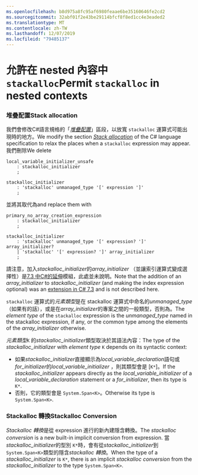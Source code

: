 ```yaml
---
ms.openlocfilehash: b8d975a8fc95af6980feaae6be35160646fe2cd2
ms.sourcegitcommit: 32abf01f2e43be29114bfcf8f8ed1cc4e3eaded2
ms.translationtype: MT
ms.contentlocale: zh-TW
ms.lasthandoff: 12/07/2019
ms.locfileid: "79485137"
---
```

# <a name="permit-stackalloc-in-nested-contexts"></a><span data-ttu-id="5ec89-101">允許在 nested 內容中 `stackalloc`</span><span class="sxs-lookup"><span data-stu-id="5ec89-101">Permit `stackalloc` in nested contexts</span></span>

### <a name="stack-allocation"></a><span data-ttu-id="5ec89-102">堆疊配置</span><span class="sxs-lookup"><span data-stu-id="5ec89-102">Stack allocation</span></span>

<span data-ttu-id="5ec89-103">我們會修改C#語言規格的「[*堆疊配置*](https://github.com/dotnet/csharplang/blob/master/spec/unsafe-code.md#stack-allocation)」區段，以放寬 `stackalloc` 運算式可能出現時的地方。</span><span class="sxs-lookup"><span data-stu-id="5ec89-103">We modify the section [*Stack allocation*](https://github.com/dotnet/csharplang/blob/master/spec/unsafe-code.md#stack-allocation) of the C# language specification to relax the places when a `stackalloc` expression may appear.</span></span> <span data-ttu-id="5ec89-104">我們刪除</span><span class="sxs-lookup"><span data-stu-id="5ec89-104">We delete</span></span>

``` antlr
local_variable_initializer_unsafe
    : stackalloc_initializer
    ;

stackalloc_initializer
    : 'stackalloc' unmanaged_type '[' expression ']'
    ;
```

<span data-ttu-id="5ec89-105">並將其取代為</span><span class="sxs-lookup"><span data-stu-id="5ec89-105">and replace them with</span></span>

``` antlr
primary_no_array_creation_expression
    : stackalloc_initializer
    ;

stackalloc_initializer
    : 'stackalloc' unmanaged_type '[' expression? ']' array_initializer?
    | 'stackalloc' '[' expression? ']' array_initializer
    ;
```

<span data-ttu-id="5ec89-106">請注意，加入*stackalloc_initializer*的*array_initializer* （並讓索引運算式變成選擇性）是[7.3 中C#的延伸](https://github.com/dotnet/csharplang/blob/master/proposals/csharp-7.3/stackalloc-array-initializers.md)模組，此處並未說明。</span><span class="sxs-lookup"><span data-stu-id="5ec89-106">Note that the addition of an *array_initializer* to *stackalloc_initializer* (and making the index expression optional) was an [extension in C# 7.3](https://github.com/dotnet/csharplang/blob/master/proposals/csharp-7.3/stackalloc-array-initializers.md) and is not described here.</span></span>

<span data-ttu-id="5ec89-107">`stackalloc` 運算式的*元素類型*是在 stackalloc 運算式中命名的*unmanaged_type* （如果有的話），或是在*array_initializer*的專案之間的一般類型，否則為。</span><span class="sxs-lookup"><span data-stu-id="5ec89-107">The *element type* of the `stackalloc` expression is the *unmanaged_type* named in the stackalloc expression, if any, or the common type among the elements of the *array_initializer* otherwise.</span></span>

<span data-ttu-id="5ec89-108">*元素類型*`K` 的*stackalloc_initializer*類型取決於其語法內容：</span><span class="sxs-lookup"><span data-stu-id="5ec89-108">The type of the *stackalloc_initializer* with *element type* `K` depends on its syntactic context:</span></span>
- <span data-ttu-id="5ec89-109">如果*stackalloc_initializer*直接顯示為*local_variable_declaration*語句或*for_initializer*的*local_variable_initializer* ，則其類型會是 [`K*`]。</span><span class="sxs-lookup"><span data-stu-id="5ec89-109">If the *stackalloc_initializer* appears directly as the *local_variable_initializer* of a *local_variable_declaration* statement or a *for_initializer*, then its type is `K*`.</span></span>
- <span data-ttu-id="5ec89-110">否則，它的類型會是 `System.Span<K>`。</span><span class="sxs-lookup"><span data-stu-id="5ec89-110">Otherwise its type is `System.Span<K>`.</span></span>

### <a name="stackalloc-conversion"></a><span data-ttu-id="5ec89-111">Stackalloc 轉換</span><span class="sxs-lookup"><span data-stu-id="5ec89-111">Stackalloc Conversion</span></span>

<span data-ttu-id="5ec89-112">*Stackalloc 轉換*是從 expression 進行的新內建隱含轉換。</span><span class="sxs-lookup"><span data-stu-id="5ec89-112">The *stackalloc conversion* is a new built-in implicit conversion from expression.</span></span> <span data-ttu-id="5ec89-113">當*stackalloc_initializer*的型別 `K*`時，會有從*stackalloc_initializer*到 `System.Span<K>`類型的隱含*stackalloc 轉換*。</span><span class="sxs-lookup"><span data-stu-id="5ec89-113">When the type of a *stackalloc_initializer* is `K*`, there is an implicit *stackalloc conversion* from the *stackalloc_initializer* to the type `System.Span<K>`.</span></span>
